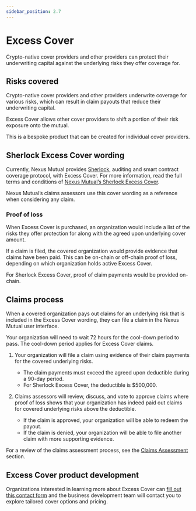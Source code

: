 ```yaml
---
sidebar_position: 2.7
---
```


# Excess Cover

Crypto-native cover providers and other providers can protect their underwriting capital against the underlying risks they offer coverage for.

## Risks covered

Crypto-native cover providers and other providers underwrite coverage for various risks, which can result in claim payouts that reduce their underwriting capital.

Excess Cover allows other cover providers to shift a portion of their risk exposure onto the mutual.

This is a bespoke product that can be created for individual cover providers.

## Sherlock Excess Cover wording

Currently, Nexus Mutual provides [Sherlock](https://www.sherlock.xyz/), auditing and smart contract coverage protocol, with Excess Cover. For more information, read the full terms and conditions of [Nexus Mutual’s Sherlock Excess Cover](https://nexusmutual.io/pages/SherlockExcessCoverv1.0.pdf).

Nexus Mutual’s claims assessors use this cover wording as a reference when considering any claim.

### Proof of loss

When Excess Cover is purchased, an organization would include a list of the risks they offer protection for along with the agreed upon underlying cover amount.

If a claim is filed, the covered organization would provide evidence that claims have been paid. This can be on-chain or off-chain proof of loss, depending on which organization holds active Excess Cover.

For Sherlock Excess Cover, proof of claim payments would be provided on-chain.

## Claims process

When a covered organization pays out claims for an underlying risk that is included in the Excess Cover wording, they can file a claim in the Nexus Mutual user interface.

Your organization will need to wait 72 hours for the cool-down period to pass. The cool-down period applies for Excess Cover claims.

1. Your organization will file a claim using evidence of their claim payments for the covered underlying risks.
    * The claim payments must exceed the agreed upon deductible during a 90-day period.
    * For Sherlock Excess Cover, the deductible is $500,000.

2. Claims assessors will review, discuss, and vote to approve claims where proof of loss shows that your organization has indeed paid out claims for covered underlying risks above the deductible.
    * If the claim is approved, your organization will be able to redeem the payout.
    * If the claim is denied, your organization will be able to file another claim with more supporting evidence.

For a review of the claims assessment process, see the [Claims Assessment](/protocol/claims-assessment) section.

## Excess Cover product development

Organizations interested in learning more about Excess Cover can [fill out this contact form](https://nexusmutual.io/contact.html) and the business development team will contact you to explore tailored cover options and pricing.

